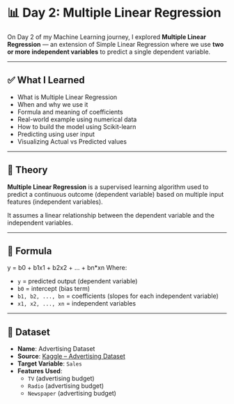 # 📊 Day 2: Multiple Linear Regression

On Day 2 of my Machine Learning journey, I explored **Multiple Linear Regression** — an extension of Simple Linear Regression where we use **two or more independent variables** to predict a single dependent variable.

---

## ✅ What I Learned

- What is Multiple Linear Regression
- When and why we use it
- Formula and meaning of coefficients
- Real-world example using numerical data
- How to build the model using Scikit-learn
- Predicting using user input
- Visualizing Actual vs Predicted values
---

## 📘 Theory

**Multiple Linear Regression** is a supervised learning algorithm used to predict 
a continuous outcome (dependent variable) based on multiple input features (independent variables).

It assumes a linear relationship between the dependent variable and the independent variables.

---

## 🔣 Formula

y = b0 + b1x1 + b2x2 + ... + bn*xn
Where:
- `y` = predicted output (dependent variable)
- `b0` = intercept (bias term)
- `b1, b2, ..., bn` = coefficients (slopes for each independent variable)
- `x1, x2, ..., xn` = independent variables

---

## 📁 Dataset

- **Name**: Advertising Dataset
- **Source**: [Kaggle – Advertising Dataset](https://www.kaggle.com/datasets/ashydv/advertising-dataset)
- **Target Variable**: `Sales`
- **Features Used**:
  - `TV` (advertising budget)
  - `Radio` (advertising budget)
  - `Newspaper` (advertising budget)
